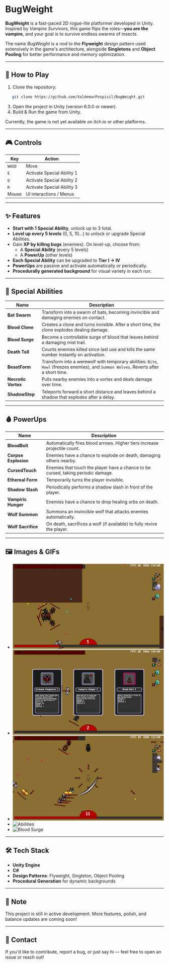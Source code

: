 # BugWeight

**BugWeight** is a fast-paced 2D rogue-lite platformer developed in Unity. Inspired by *Vampire Survivors*, this game flips the roles—**you are the vampire**, and your goal is to survive endless swarms of insects.

The name *BugWeight* is a nod to the **Flyweight** design pattern used extensively in the game's architecture, alongside **Singletons** and **Object Pooling** for better performance and memory optimization.

---

## 🚀 How to Play

1. Clone the repository:  
```bash
   git clone https://github.com/ValdemarPospisil/BugWeight.git
```
3. Open the project in Unity (version 6.0.0 or newer).
4. Build & Run the game from Unity.

Currently, the game is not yet available on itch.io or other platforms.

---

## 🎮 Controls

| Key      | Action                        |
|----------|-------------------------------|
| `WASD`   | Move                          |
| `E`      | Activate Special Ability 1    |
| `Q`      | Activate Special Ability 2    |
| `R`      | Activate Special Ability 3    |
| Mouse    | UI interactions / Menus      |

---

## ✨ Features

- **Start with 1 Special Ability**, unlock up to 3 total.
- **Level up every 5 levels** (0, 5, 10...) to unlock or upgrade Special Abilities.
- Gain **XP by killing bugs** (enemies). On level-up, choose from:
  - A **Special Ability** (every 5 levels)
  - A **PowerUp** (other levels)
- **Each Special Ability** can be upgraded to **Tier I → IV**
- **PowerUps** are passive and activate automatically or periodically.
- **Procedurally generated background** for visual variety in each run.

---

## 🧛 Special Abilities

| Name            | Description |
|-----------------|-------------|
| **Bat Swarm** | Transform into a swarm of bats, becoming invincible and damaging enemies on contact. |
| **Blood Clone** | Creates a clone and turns invisible. After a short time, the clone explodes dealing damage. |
| **Blood Surge** | Become a controllable surge of blood that leaves behind a damaging mist trail. |
| **Death Toll** | Counts enemies killed since last use and kills the same number instantly on activation. |
| **BeastForm** | Transform into a werewolf with temporary abilities: `Bite`, `Howl` (freezes enemies), and `Summon Wolves`. Reverts after a short time. |
| **Necrotic Vortex** | Pulls nearby enemies into a vortex and deals damage over time. |
| **ShadowStep** | Teleports forward a short distance and leaves behind a shadow that explodes after a delay. |

---

## 🩸 PowerUps

| Name               | Description |
|--------------------|-------------|
| **BloodBolt**      | Automatically fires blood arrows. Higher tiers increase projectile count. |
| **Corpse Explosion** | Enemies have a chance to explode on death, damaging others nearby. |
| **CursedTouch**    | Enemies that touch the player have a chance to be cursed, taking periodic damage. |
| **Ethereal Form**  | Temporarily turns the player invisible. |
| **Shadow Slash**   | Periodically performs a shadow slash in front of the player. |
| **Vampiric Hunger**| Enemies have a chance to drop healing orbs on death. |
| **Wolf Summon**    | Summons an invincible wolf that attacks enemies automatically. |
| **Wolf Sacrifice** | On death, sacrifices a wolf (if available) to fully revive the player. |

---

## 🖼️ Images & GIFs

- ![Invisible](Images/Invisible.png)
- ![SkillChoose](Images/SkillChoose.png)
- ![Skills](Images/Skills.png)
- ![Abilities](Images/abilities.gif)
- ![Blood Surge](Images/surge.gif)

---

## 🛠️ Tech Stack

- **Unity Engine**
- **C#**
- **Design Patterns**: Flyweight, Singleton, Object Pooling
- **Procedural Generation** for dynamic backgrounds

---

## 📌 Note

This project is still in active development. More features, polish, and balance updates are coming soon!

---

## 📧 Contact

If you'd like to contribute, report a bug, or just say hi — feel free to open an issue or reach out!
